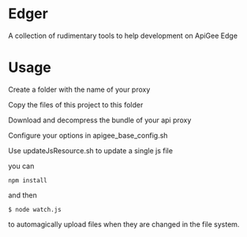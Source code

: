 # Edger

  A collection of rudimentary tools to help development on ApiGee Edge

# Usage
  
  Create a folder with the name of your proxy
  
  Copy the files of this project to this folder
  
  Download and decompress the bundle of your api proxy
  
  Configure your options in apigee_base_config.sh
  
  Use updateJsResource.sh to update a single js file
  
  you can 
  ```
  npm install
 ```
 and then 
 ```
 $ node watch.js 
 ```
 to automagically upload files when they are changed in the file system.
